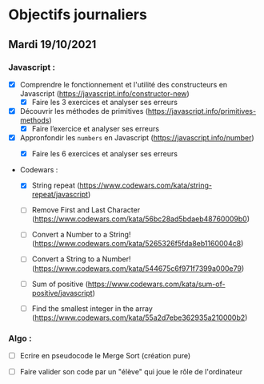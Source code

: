 # Objectifs journaliers

## Mardi 19/10/2021


### Javascript :


* [x] Comprendre le fonctionnement et l'utilité des constructeurs en Javascript (https://javascript.info/constructor-new)
  * [x] Faire les 3 exercices et analyser ses erreurs
* [x] Découvrir les méthodes de primitives (https://javascript.info/primitives-methods)
  * [x] Faire l’exercice et analyser ses erreurs
* [x] Appronfondir les `numbers` en Javascript (https://javascript.info/number)
  * [x] Faire les 6 exercices et analyser ses erreurs




* Codewars :
  * [x] String repeat (https://www.codewars.com/kata/string-repeat/javascript)
  * [ ] Remove First and Last Character (https://www.codewars.com/kata/56bc28ad5bdaeb48760009b0)
  * [ ] Convert a Number to a String! (https://www.codewars.com/kata/5265326f5fda8eb1160004c8)
  * [ ] Convert a String to a Number! (https://www.codewars.com/kata/544675c6f971f7399a000e79)
  * [ ] Sum of positive (https://www.codewars.com/kata/sum-of-positive/javascript)
  * [ ] Find the smallest integer in the array (https://www.codewars.com/kata/55a2d7ebe362935a210000b2)



### Algo : 

* [ ] Ecrire en pseudocode le Merge Sort (création pure)
* [ ] Faire valider son code par un "élève" qui joue le rôle de l'ordinateur

